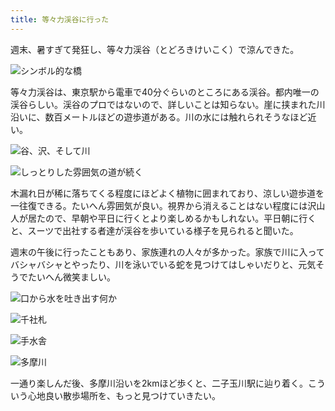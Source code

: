 ```yaml
---
title: 等々力渓谷に行った
---
```

週末、暑すぎて発狂し、等々力渓谷（とどろきけいこく）で涼んできた。

![](https://lh3.googleusercontent.com/7PwdGB0KBPvjzFFKAi_bvQA5WWsMdmh2qENJgErlCDoLsatCF1fCsSJoPDkjnqkCZ0x7JY7m2BMHcYFNQeq2C7TsSmFHf6ocEX5HDNVfuq_5RYdHAeMx4iCsFcUWtQ2Z4W9v2nTiLp7yiH7hTKWif3k "シンボル的な橋")

等々力渓谷は、東京駅から電車で40分ぐらいのところにある渓谷。都内唯一の渓谷らしい。渓谷のプロではないので、詳しいことは知らない。崖に挟まれた川沿いに、数百メートルほどの遊歩道がある。川の水には触れられそうなほど近い。

![](https://lh5.googleusercontent.com/oi2QurqbUCmmHdUTKivx2KG35XjIbJqGbKwmlJlVE9eDF0WgBbfaKCjUA5J4cPYHhlY6ZL_dAgHscma1Xv7kgDppilrY1ulcXN6kjQDlZPOzliT4hLRxotkvW5RFoO0tJQg-t4WWTEVUsBhXqXUaMu0 "谷、沢、そして川")

![](https://lh3.googleusercontent.com/fGqWxcH5Be-84xbusPUcaMWrDg_FuNUkhgtmQEztZ5rkFuzIKjdq42Db6lIvGQn9_tyAmGayNnyTFetnRtfJQGNjrW1oqfcsMbqvwO6ntS7djirGQytojvbkR2CGqiCa2Wp_gBx7Tg8MJ6_zVzrXe1A "しっとりした雰囲気の道が続く")

木漏れ日が稀に落ちてくる程度にほどよく植物に囲まれており、涼しい遊歩道を一往復できる。たいへん雰囲気が良い。視界から消えることはない程度には沢山人が居たので、早朝や平日に行くとより楽しめるかもしれない。平日朝に行くと、スーツで出社する者達が渓谷を歩いている様子を見られると聞いた。

週末の午後に行ったこともあり、家族連れの人々が多かった。家族で川に入ってバシャバシャとやったり、川を泳いでいる蛇を見つけてはしゃいだりと、元気そうでたいへん微笑ましい。

![](https://lh3.googleusercontent.com/V4rq8Hgd3bMVGcB2lBE32WagqaZ45T1kVvBG-1id2SmTqey98XorOc9J03FX2OLOVwBGEEZSwWgIhOQbMIxzMqit1LK7B9dJWpWKMxxWLIExs3x4C_T3r8oSGNf9jJkSeN_BfIhrm81OSeinQrVblNI "口から水を吐き出す何か")

![](https://lh3.googleusercontent.com/H_BGeAH8G92wtrxyNSZqtWHaiF_YIfvEz68JyakrSelrB_Xam9GGMPEtV3TqE-W8J0isxo4oHkDxpdY42NHIbpL3am1ivR0NtC3sTOOmLs3v-tA0qhF9hMxv0xB-KMDdG9UPYMZy_ZuiIQggEDArJiM "千社札")

![](https://lh5.googleusercontent.com/3RpdZ3eQq431J4D75tka71t5_Vnb_2L8T64WIA0IlmR_iggJl0dPxQ2JHB_O0VnSfV0Nqvd-d-Ka49U14TaQ9bQsXNWA2ob-5hQ9P0l-peMhVghYpPSTdy-onyvuSDwinvqyv1TMtrZ3m_u_ZRo7N8M "手水舎")

![](https://lh3.googleusercontent.com/V-s4UOJGMa-pwzo6SH6EMZPXpIDsPvtFlc3monsJ1PWopY0qvlxPyvDoMi3g6LyHgJjm7DW2y5zWIJuHItNm527Bdck4dMG-9O6gjcePsnytWsHbsk6EeBGe7inoDW-rKbO0wWKa-wxEWarw0z4ukog "多摩川")

一通り楽しんだ後、多摩川沿いを2kmほど歩くと、二子玉川駅に辿り着く。こういう心地良い散歩場所を、もっと見つけていきたい。
